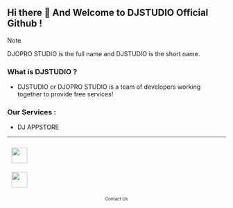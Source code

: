 ## Hi there 👋 And Welcome to DJSTUDIO Official Github !

> [!NOTE]
> DJOPRO STUDIO is the full name and DJSTUDIO is the short name.

### What is DJSTUDIO ?
- DJSTUDIO or DJOPRO STUDIO is a team of developers working together to provide free services!

### Our Services :
- DJ APPSTORE


---
<div align="center">
<a href="https://discord.com" style="text-decoration: none; color: #FFFFFF; font-size: 16px; font-weight: bold; display: flex; align-items: center;">
<img src="https://img.icons8.com/?size=48&id=M725CLW4L7wE&format=png" alt="Discord" style="height: 36px; margin: 10px;"/></a>
<a href="https://discord.com" style="text-decoration: none; color: #FFFFFF; font-size: 16px; font-weight: bold; display: flex; align-items: center;">
<img src="https://img.icons8.com/?size=48&id=65072&format=png" alt="Discord" style="height: 36px; margin: 10px;"/></a>
</div>
<div align="center"><p style="font-size:10px">Contact Us</p></div>
<!--

**Here are some ideas to get you started:**

🙋‍♀️ A short introduction - what is your organization all about?
🌈 Contribution guidelines - how can the community get involved?
👩‍💻 Useful resources - where can the community find your docs? Is there anything else the community should know?
🍿 Fun facts - what does your team eat for breakfast?
🧙 Remember, you can do mighty things with the power of [Markdown](https://docs.github.com/github/writing-on-github/getting-started-with-writing-and-formatting-on-github/basic-writing-and-formatting-syntax)
-->
